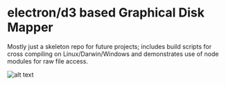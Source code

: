 # electron/d3 based Graphical Disk Mapper

Mostly just a skeleton repo for future projects; includes build scripts for cross compiling on Linux/Darwin/Windows and demonstrates use of node modules for raw file access.

![alt text](https://giant.gfycat.com/AssuredShamefulChital.gif "")
